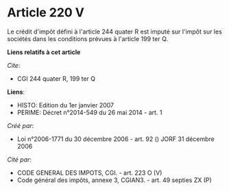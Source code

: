 # Article 220 V

Le crédit d'impôt défini à l'article 244 quater R est imputé sur l'impôt sur les sociétés dans les conditions prévues à
l'article 199 ter Q.

**Liens relatifs à cet article**

_Cite_:

  - CGI 244 quater R, 199 ter Q

**Liens**:

  - HISTO: Edition du 1er janvier 2007
  - PERIME: Décret n°2014-549 du 26 mai 2014 - art. 1

_Créé par_:

  - Loi n°2006-1771 du 30 décembre 2006 - art. 92 () JORF 31 décembre 2006

_Cité par_:

  - CODE GENERAL DES IMPOTS, CGI. - art. 223 O (V)
  - Code général des impôts, annexe 3, CGIAN3. - art. 49 septies ZX (P)
